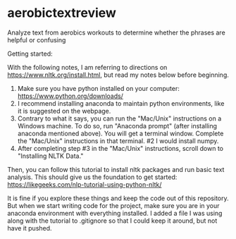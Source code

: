 # aerobictextreview

Analyze text from aerobics workouts to determine whether the phrases are helpful or confusing

Getting started:

With the following notes, I am referring to directions on https://www.nltk.org/install.html, but read my notes below before beginning.
1. Make sure you have python installed on your computer: https://www.python.org/downloads/
2. I recommend installing anaconda to maintain python environments, like it is suggested on the webpage.
3. Contrary to what it says, you can run the "Mac/Unix" instructions on a Windows machine. To do so, run "Anaconda prompt" (after installing anaconda mentioned above). You will get a terminal window. Complete the "Mac/Unix" instructions in that terminal. #2 I would install numpy.
4. After completing step #3 in the "Mac/Unix" instructions, scroll down to "Installing NLTK Data."

Then, you can follow this tutorial to install nltk packages and run basic text analysis. This should give us the foundation to get started: https://likegeeks.com/nlp-tutorial-using-python-nltk/

It is fine if you explore these things and keep the code out of this repository. But when we start writing code for the project, make sure you are in your anaconda environment with everything installed. I added a file I was using along with the tutorial to .gitignore so that I could keep it around, but not have it pushed.
